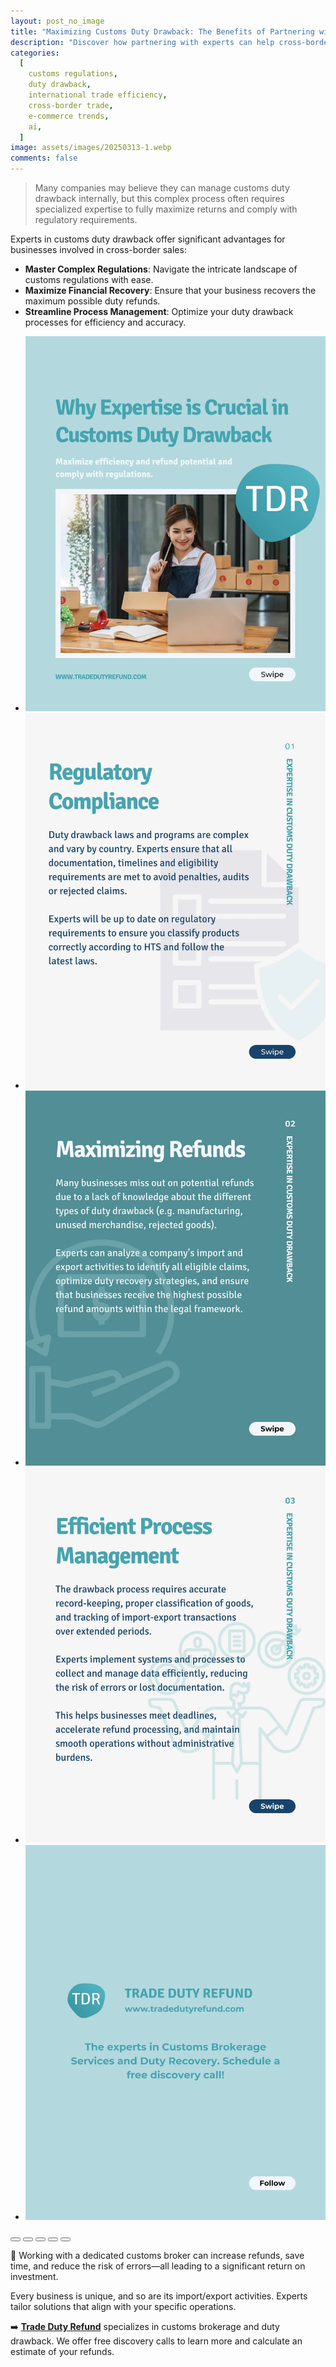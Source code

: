 ```yaml
---
layout: post_no_image
title: "Maximizing Customs Duty Drawback: The Benefits of Partnering with Experts"
description: "Discover how partnering with experts can help cross-border retailers maximize customs duty drawback, streamline processes, and ensure compliance with regulations."
categories:
  [
    customs regulations,
    duty drawback,
    international trade efficiency,
    cross-border trade,
    e-commerce trends,
    ai,
  ]
image: assets/images/20250313-1.webp
comments: false
---
```


> Many companies may believe they can manage customs duty drawback internally, but this complex process often requires specialized expertise to fully maximize returns and comply with regulatory requirements.

Experts in customs duty drawback offer significant advantages for businesses involved in cross-border sales:

- **Master Complex Regulations**: Navigate the intricate landscape of customs regulations with ease.
- **Maximize Financial Recovery**: Ensure that your business recovers the maximum possible duty refunds.
- **Streamline Process Management**: Optimize your duty drawback processes for efficiency and accuracy.

<div class="glide">
  <div class="glide__track" data-glide-el="track">
    <ul class="glide__slides">
      <li class="glide__slide"><img src="/assets/images/20250313-2.webp"></li>
      <li class="glide__slide"><img src="/assets/images/20250313-3.webp"></li>
      <li class="glide__slide"><img src="/assets/images/20250313-4.webp"></li>
      <li class="glide__slide"><img src="/assets/images/20250313-5.webp"></li>
      <li class="glide__slide"><img src="/assets/images/20250313-6.webp"></li>
    </ul>
  </div>
  <div class="glide__bullets" data-glide-el="controls[nav]">
    <button class="glide__bullet" data-glide-dir="=0"></button>
    <button class="glide__bullet" data-glide-dir="=1"></button>
    <button class="glide__bullet" data-glide-dir="=2"></button>
    <button class="glide__bullet" data-glide-dir="=3"></button>
    <button class="glide__bullet" data-glide-dir="=4"></button>
  </div>
</div>

🤝 Working with a dedicated customs broker can increase refunds, save time, and reduce the risk of errors—all leading to a significant return on investment.

Every business is unique, and so are its import/export activities. Experts tailor solutions that align with your specific operations.

➡️ [**Trade Duty Refund**](https://tradedutyrefund.com?utm_source=Blog&utm_medium=Link&utm_campaign=20250313Article) specializes in customs brokerage and duty drawback. We offer free discovery calls to learn more and calculate an estimate of your refunds.

<script src="https://cdnjs.cloudflare.com/ajax/libs/Glide.js/3.2.0/glide.min.js" integrity="sha512-IkLiryZhI6G4pnA3bBZzYCT9Ewk87U4DGEOz+TnRD3MrKqaUitt+ssHgn2X/sxoM7FxCP/ROUp6wcxjH/GcI5Q==" crossorigin="anonymous" referrerpolicy="no-referrer"></script>
<link rel="stylesheet" href="https://cdnjs.cloudflare.com/ajax/libs/Glide.js/3.2.0/css/glide.core.min.css" integrity="sha512-YQlbvfX5C6Ym6fTUSZ9GZpyB3F92hmQAZTO5YjciedwAaGRI9ccNs4iw2QTCJiSPheUQZomZKHQtuwbHkA9lgw==" crossorigin="anonymous" referrerpolicy="no-referrer" />
<link rel="stylesheet" href="https://cdnjs.cloudflare.com/ajax/libs/Glide.js/3.2.0/css/glide.theme.min.css" integrity="sha512-wCwx+DYp8LDIaTem/rpXubV/C1WiNRsEVqoztV0NZm8tiTvsUeSlA/Uz02VTGSiqfzAHD4RnqVoevMcRZgYEcQ==" crossorigin="anonymous" referrerpolicy="no-referrer" />

<script>new Glide('.glide').mount()</script>
